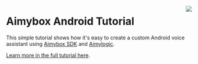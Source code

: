 <a href="https://aimybox.com"><img src="https://i.imgur.com/C4cZ9m0.gif" align="right"></a>
# Aimybox Android Tutorial

This simple tutorial shows how it's easy to create a custom Android voice assistant using [Aimybox SDK](https://github.com/just-ai/aimybox-android-assistant) and [Aimylogic](https://aimylogic.com).

[Learn more in the full tutorial here](https://help.aimybox.com/en/article/aimybox-tutorial-1nsw2he/).
